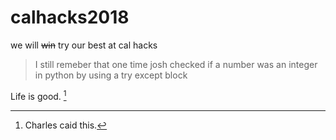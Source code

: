 # calhacks2018

we will ~~win~~ try our best at cal hacks

> I still remeber that one time josh checked if a number was an integer in python by using a try except block

Life is good. [^1]

[^1]: Charles caid this.
